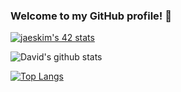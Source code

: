 ### Welcome to my GitHub profile! 👋

<!--
**d-r-e/d-r-e** is a ✨ _special_ ✨ repository because its `README.md` (this file) appears on your GitHub profile.
-->
[![jaeskim's 42 stats](https://badge42.herokuapp.com/api/stats/darodrig?darkmode=true&cursus=42cursus&privacyEmail=true)](https://github.com/JaeSeoKim/badge42)

![David's github stats](https://github-readme-stats.vercel.app/api?username=d-r-e&show_icons=true&count_private=true&hide=contribs&theme=synthwave)
<!-- [![darodrig's 42 stats](https://badge42.herokuapp.com/api/stats/darodrig?privacyEmail=true)](https://github.com/d-r-e) -->
[![Top Langs](https://github-readme-stats.vercel.app/api/top-langs/?username=d-r-e&langs_count=7&layout=compact&hide=jupyter%20notebook,objective-c,makefile&theme=radical)](https://github.com/anuraghazra/github-readme-stats)
 
